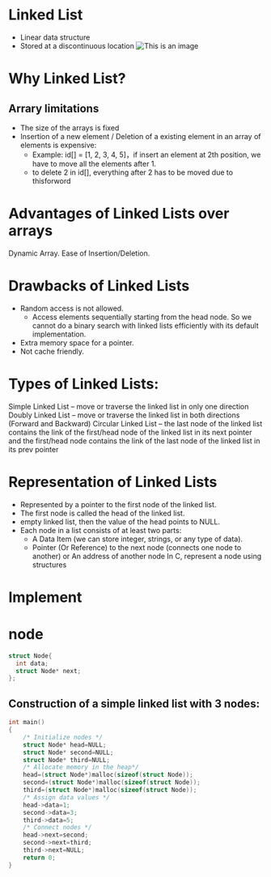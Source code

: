 # Linked List 
- Linear data structure
- Stored at a discontinuous location
![This is an image](https://media.geeksforgeeks.org/wp-content/uploads/20220816144425/LLdrawio.png)

# Why Linked List? 
## Arrary limitations
- The size of the arrays is fixed
- Insertion of a new element / Deletion of a existing element in an array of elements is expensive:
  - Example: id[] = [1, 2, 3, 4, 5]，if insert an element at 2th position, we have to move all the elements after 1.
  - to delete 2 in id[], everything after 2 has to be moved due to thisforword
  
# Advantages of Linked Lists over arrays
Dynamic Array.
Ease of Insertion/Deletion.

# Drawbacks of Linked Lists
- Random access is not allowed. 
  - Access elements sequentially starting from the head node. So we cannot do a binary search with linked lists efficiently with its default implementation. 
- Extra memory space for a pointer. 
- Not cache friendly.

# Types of Linked Lists:
Simple Linked List – move or traverse the linked list in only one direction
Doubly Linked List – move or traverse the linked list in both directions (Forward and Backward)
Circular Linked List – the last node of the linked list contains the link of the first/head node of the linked list in its next pointer and the first/head node contains the link of the last node of the linked list in its prev pointer

# Representation of Linked Lists
- Represented by a pointer to the first node of the linked list. 
- The first node is called the head of the linked list. 
- empty linked list, then the value of the head points to NULL. 
- Each node in a list consists of at least two parts: 
  - A Data Item (we can store integer, strings, or any type of data).
  - Pointer (Or Reference) to the next node (connects one node to another) or An address of another node
In C, represent a node using structures

# Implement
# node
```c
struct Node{
  int data;
  struct Node* next;
};
```
## Construction of a simple linked list with 3 nodes:
```c
int main()
{   
    /* Initialize nodes */
    struct Node* head=NULL;
    struct Node* second=NULL;
    struct Node* third=NULL;
    /* Allocate memory in the heap*/
    head=(struct Node*)malloc(sizeof(struct Node));
    second=(struct Node*)malloc(sizeof(struct Node));
    third=(struct Node*)malloc(sizeof(struct Node));
    /* Assign data values */
    head->data=1;
    second->data=3;
    third->data=5;
    /* Connect nodes */
    head->next=second;
    second->next=third;
    third->next=NULL;
    return 0;
}
```



